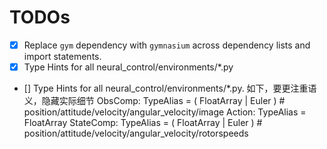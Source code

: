 # TODOs

- [x] Replace `gym` dependency with `gymnasium` across dependency lists and import statements.
- [x] Type Hints for all neural_control/environments/*.py
- []  Type Hints for all neural_control/environments/*.py. 如下，要更注重语义，隐藏实际细节
ObsComp: TypeAlias = (
    FloatArray | Euler
)  # position/attitude/velocity/angular_velocity/image
Action: TypeAlias = FloatArray
StateComp: TypeAlias = (
    FloatArray | Euler
)  # position/attitude/velocity/angular_velocity/rotorspeeds

